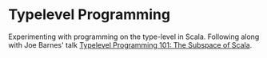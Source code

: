 # Typelevel Programming

Experimenting with programming on the type-level in Scala. Following
along with Joe Barnes' talk [Typelevel Programming 101: The Subspace of Scala](https://www.youtube.com/watch?v=_-J4YRI1rAw).
